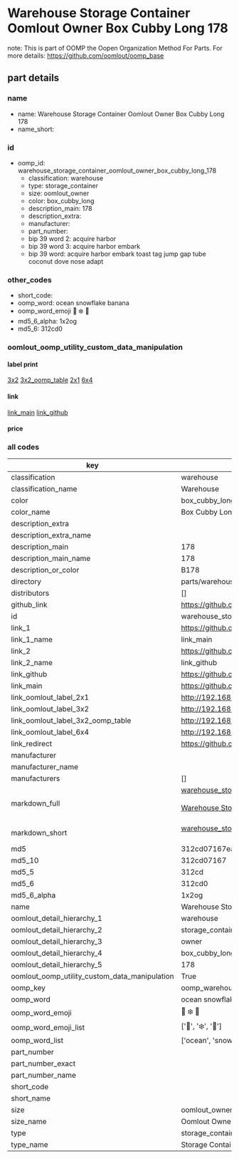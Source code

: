 # Warehouse Storage Container Oomlout Owner Box Cubby Long 178  

note: This is part of OOMP the Oopen Organization Method For Parts. For more details: https://github.com/oomlout/oomp_base

##  part details
  







### name
* name: Warehouse Storage Container Oomlout Owner Box Cubby Long 178
* name_short: 
### id
* oomp_id: warehouse_storage_container_oomlout_owner_box_cubby_long_178
  * classification: warehouse
  * type: storage_container
  * size: oomlout_owner
  * color: box_cubby_long
  * description_main: 178
  * description_extra: 
  * manufacturer: 
  * part_number: 
  * bip 39 word 2: acquire harbor
  * bip 39 word 3: acquire harbor embark
  * bip 39 word: acquire harbor embark toast tag jump gap tube coconut dove nose adapt

### other_codes
* short_code: 
* oomp_word: ocean snowflake banana
* oomp_word_emoji :ocean: :snowflake: :banana:
* md5_6_alpha: 1x2og
* md5_6: 312cd0






### oomlout_oomp_utility_custom_data_manipulation
#### label print
[3x2](http://192.168.1.245:1112/?label=oomp%201x2og)
[3x2_oomp_table](http://192.168.1.108:1112/?label=oomp%201x2og)
[2x1](http://192.168.1.242:1112/?label=oomp%201x2og)
[6x4](http://192.168.1.55:1112/?label=oomp%201x2og)    

#### link

[link_main](https://github.com/oomlout/oomlout_oomp_version_1_messy/tree/main/parts/warehouse_storage_container_oomlout_owner_box_cubby_long_178) [link_github](https://github.com/oomlout/oomlout_oomp_version_1_messy/tree/main/parts/warehouse_storage_container_oomlout_owner_box_cubby_long_178)                             

#### price







### all codes 
| key | value |  
| --- | --- |  
| classification | warehouse |  
| classification_name | Warehouse |  
| color | box_cubby_long |  
| color_name | Box Cubby Long |  
| description_extra |  |  
| description_extra_name |  |  
| description_main | 178 |  
| description_main_name | 178 |  
| description_or_color | B178 |  
| directory | parts/warehouse_storage_container_oomlout_owner_box_cubby_long_178 |  
| distributors | [] |  
| github_link | https://github.com/oomlout/oomlout_oomp_part_src/tree/main/parts/warehouse_storage_container_oomlout_owner_box_cubby_long_178 |  
| id | warehouse_storage_container_oomlout_owner_box_cubby_long_178 |  
| link_1 | https://github.com/oomlout/oomlout_oomp_version_1_messy/tree/main/parts/warehouse_storage_container_oomlout_owner_box_cubby_long_178 |  
| link_1_name | link_main |  
| link_2 | https://github.com/oomlout/oomlout_oomp_version_1_messy/tree/main/parts/warehouse_storage_container_oomlout_owner_box_cubby_long_178 |  
| link_2_name | link_github |  
| link_github | https://github.com/oomlout/oomlout_oomp_version_1_messy/tree/main/parts/warehouse_storage_container_oomlout_owner_box_cubby_long_178 |  
| link_main | https://github.com/oomlout/oomlout_oomp_version_1_messy/tree/main/parts/warehouse_storage_container_oomlout_owner_box_cubby_long_178 |  
| link_oomlout_label_2x1 | http://192.168.1.242:1112/?label=oomp%201x2og |  
| link_oomlout_label_3x2 | http://192.168.1.245:1112/?label=oomp%201x2og |  
| link_oomlout_label_3x2_oomp_table | http://192.168.1.108:1112/?label=oomp%201x2og |  
| link_oomlout_label_6x4 | http://192.168.1.55:1112/?label=oomp%201x2og |  
| link_redirect | https://github.com/oomlout/oomlout_oomp_version_1_messy/tree/main/parts/warehouse_storage_container_oomlout_owner_box_cubby_long_178 |  
| manufacturer |  |  
| manufacturer_name |  |  
| manufacturers | [] |  
| markdown_full | [warehouse_storage_container_oomlout_owner_box_cubby_long_178](none)<br>[](none)<br>[Warehouse Storage Container Oomlout Owner Box Cubby Long 178](none)<br><br> |  
| markdown_short | [warehouse_storage_container_oomlout_owner_box_cubby_long_178](none)<br><br> |  
| md5 | 312cd07167ea0be9e3ee9e30909a4011 |  
| md5_10 | 312cd07167 |  
| md5_5 | 312cd |  
| md5_6 | 312cd0 |  
| md5_6_alpha | 1x2og |  
| name | Warehouse Storage Container Oomlout Owner Box Cubby Long 178 |  
| oomlout_detail_hierarchy_1 | warehouse |  
| oomlout_detail_hierarchy_2 | storage_container |  
| oomlout_detail_hierarchy_3 | owner |  
| oomlout_detail_hierarchy_4 | box_cubby_long |  
| oomlout_detail_hierarchy_5 | 178 |  
| oomlout_oomp_utility_custom_data_manipulation | True |  
| oomp_key | oomp_warehouse_storage_container_oomlout_owner_box_cubby_long_178 |  
| oomp_word | ocean snowflake banana |  
| oomp_word_emoji | :ocean: :snowflake: :banana: |  
| oomp_word_emoji_list | [':ocean:', ':snowflake:', ':banana:'] |  
| oomp_word_list | ['ocean', 'snowflake', 'banana'] |  
| part_number |  |  
| part_number_exact |  |  
| part_number_name |  |  
| short_code |  |  
| short_name |  |  
| size | oomlout_owner |  
| size_name | Oomlout Owner |  
| type | storage_container |  
| type_name | Storage Container |  
